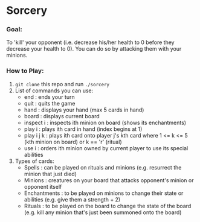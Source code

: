 # Sorcery
### Goal:
To 'kill' your opponent (i.e. decrease his/her health to 0 before they decrease your health to 0). You can do so by attacking them with your minions.

### How to Play:
1. ```git clone``` this repo and run ```./sorcery```
2. List of commands you can use:
    - end : ends your turn
    - quit : quits the game
    - hand : displays your hand (max 5 cards in hand)
    - board : displays current board
    - inspect i : inspects ith minion on board (shows its enchantments)
    - play i : plays ith card in hand (index begins at 1)
    - play i j k : plays ith card onto player j's kth card where 1 <= k <= 5 (kth minion on board) or k == 'r' (ritual)
    - use i : orders ith minion owned by current player to use its special abilities
3. Types of cards:
    - Spells : can be played on rituals and minions (e.g. resurrect the minion that just died)
    - Minions : creatures on your board that attacks opponent's minion or opponent itself
    - Enchantments : to be played on minions to change their state or abilities (e.g. give them a strength + 2)
    - Rituals : to be played on the board to change the state of the board (e.g. kill any minion that's just been summoned onto the board)

